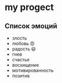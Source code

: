 # my progect
## Список эмоций
* злость
* любовь :heart_eyes:
* радость :smiley:
* гнев
* счастье 
* восхищение
* мотивированность
* позитив

